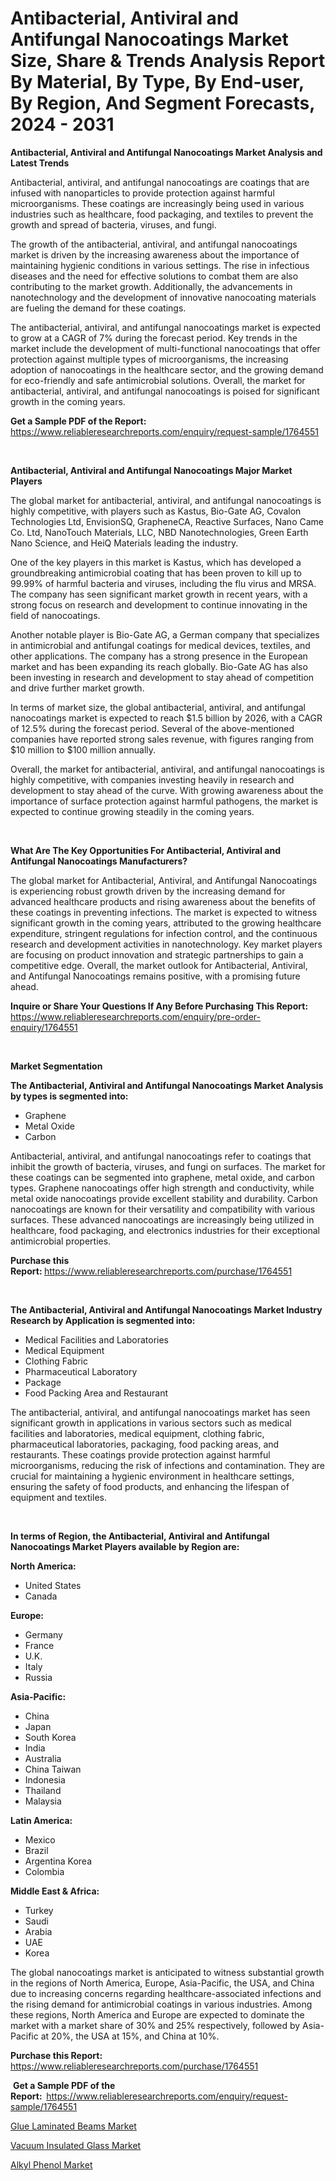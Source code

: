 <p><h1>Antibacterial, Antiviral and Antifungal Nanocoatings Market Size, Share & Trends Analysis Report By Material, By Type, By End-user, By Region, And Segment Forecasts, 2024 - 2031</h1></p><p><strong>Antibacterial, Antiviral and Antifungal Nanocoatings Market Analysis and Latest Trends</strong></p>
<p><p>Antibacterial, antiviral, and antifungal nanocoatings are coatings that are infused with nanoparticles to provide protection against harmful microorganisms. These coatings are increasingly being used in various industries such as healthcare, food packaging, and textiles to prevent the growth and spread of bacteria, viruses, and fungi.</p><p>The growth of the antibacterial, antiviral, and antifungal nanocoatings market is driven by the increasing awareness about the importance of maintaining hygienic conditions in various settings. The rise in infectious diseases and the need for effective solutions to combat them are also contributing to the market growth. Additionally, the advancements in nanotechnology and the development of innovative nanocoating materials are fueling the demand for these coatings.</p><p>The antibacterial, antiviral, and antifungal nanocoatings market is expected to grow at a CAGR of 7% during the forecast period. Key trends in the market include the development of multi-functional nanocoatings that offer protection against multiple types of microorganisms, the increasing adoption of nanocoatings in the healthcare sector, and the growing demand for eco-friendly and safe antimicrobial solutions. Overall, the market for antibacterial, antiviral, and antifungal nanocoatings is poised for significant growth in the coming years.</p></p>
<p><strong>Get a Sample PDF of the Report:&nbsp;</strong> <a href="https://www.reliableresearchreports.com/enquiry/request-sample/1764551">https://www.reliableresearchreports.com/enquiry/request-sample/1764551</a></p>
<p>&nbsp;</p>
<p><strong>Antibacterial, Antiviral and Antifungal Nanocoatings Major Market Players</strong></p>
<p><p>The global market for antibacterial, antiviral, and antifungal nanocoatings is highly competitive, with players such as Kastus, Bio-Gate AG, Covalon Technologies Ltd, EnvisionSQ, GrapheneCA, Reactive Surfaces, Nano Came Co. Ltd, NanoTouch Materials, LLC, NBD Nanotechnologies, Green Earth Nano Science, and HeiQ Materials leading the industry.</p><p>One of the key players in this market is Kastus, which has developed a groundbreaking antimicrobial coating that has been proven to kill up to 99.99% of harmful bacteria and viruses, including the flu virus and MRSA. The company has seen significant market growth in recent years, with a strong focus on research and development to continue innovating in the field of nanocoatings.</p><p>Another notable player is Bio-Gate AG, a German company that specializes in antimicrobial and antifungal coatings for medical devices, textiles, and other applications. The company has a strong presence in the European market and has been expanding its reach globally. Bio-Gate AG has also been investing in research and development to stay ahead of competition and drive further market growth.</p><p>In terms of market size, the global antibacterial, antiviral, and antifungal nanocoatings market is expected to reach $1.5 billion by 2026, with a CAGR of 12.5% during the forecast period. Several of the above-mentioned companies have reported strong sales revenue, with figures ranging from $10 million to $100 million annually.</p><p>Overall, the market for antibacterial, antiviral, and antifungal nanocoatings is highly competitive, with companies investing heavily in research and development to stay ahead of the curve. With growing awareness about the importance of surface protection against harmful pathogens, the market is expected to continue growing steadily in the coming years.</p></p>
<p>&nbsp;</p>
<p><strong>What Are The Key Opportunities For Antibacterial, Antiviral and Antifungal Nanocoatings Manufacturers?</strong></p>
<p><p>The global market for Antibacterial, Antiviral, and Antifungal Nanocoatings is experiencing robust growth driven by the increasing demand for advanced healthcare products and rising awareness about the benefits of these coatings in preventing infections. The market is expected to witness significant growth in the coming years, attributed to the growing healthcare expenditure, stringent regulations for infection control, and the continuous research and development activities in nanotechnology. Key market players are focusing on product innovation and strategic partnerships to gain a competitive edge. Overall, the market outlook for Antibacterial, Antiviral, and Antifungal Nanocoatings remains positive, with a promising future ahead.</p></p>
<p><strong>Inquire or Share Your Questions If Any Before Purchasing This Report:</strong> <a href="https://www.reliableresearchreports.com/enquiry/pre-order-enquiry/1764551">https://www.reliableresearchreports.com/enquiry/pre-order-enquiry/1764551</a></p>
<p>&nbsp;</p>
<p><strong>Market Segmentation</strong></p>
<p><strong>The Antibacterial, Antiviral and Antifungal Nanocoatings Market Analysis by types is segmented into:</strong></p>
<p><ul><li>Graphene</li><li>Metal Oxide</li><li>Carbon</li></ul></p>
<p><p>Antibacterial, antiviral, and antifungal nanocoatings refer to coatings that inhibit the growth of bacteria, viruses, and fungi on surfaces. The market for these coatings can be segmented into graphene, metal oxide, and carbon types. Graphene nanocoatings offer high strength and conductivity, while metal oxide nanocoatings provide excellent stability and durability. Carbon nanocoatings are known for their versatility and compatibility with various surfaces. These advanced nanocoatings are increasingly being utilized in healthcare, food packaging, and electronics industries for their exceptional antimicrobial properties.</p></p>
<p><strong>Purchase this Report:&nbsp;</strong><a href="https://www.reliableresearchreports.com/purchase/1764551">https://www.reliableresearchreports.com/purchase/1764551</a></p>
<p>&nbsp;</p>
<p><strong>The Antibacterial, Antiviral and Antifungal Nanocoatings Market Industry Research by Application is segmented into:</strong></p>
<p><ul><li>Medical Facilities and Laboratories</li><li>Medical Equipment</li><li>Clothing Fabric</li><li>Pharmaceutical Laboratory</li><li>Package</li><li>Food Packing Area and Restaurant</li></ul></p>
<p><p>The antibacterial, antiviral, and antifungal nanocoatings market has seen significant growth in applications in various sectors such as medical facilities and laboratories, medical equipment, clothing fabric, pharmaceutical laboratories, packaging, food packing areas, and restaurants. These coatings provide protection against harmful microorganisms, reducing the risk of infections and contamination. They are crucial for maintaining a hygienic environment in healthcare settings, ensuring the safety of food products, and enhancing the lifespan of equipment and textiles.</p></p>
<p>&nbsp;</p>
<p><strong>In terms of Region, the Antibacterial, Antiviral and Antifungal Nanocoatings Market Players available by Region are:</strong></p>
<p>
    <p> <strong> North America: </strong>
        <ul>
            <li>United States</li>
            <li>Canada</li>
        </ul>
        </p> 
    <p> <strong> Europe: </strong>
        <ul>
            <li>Germany</li>
            <li>France</li>
            <li>U.K.</li>
            <li>Italy</li>
            <li>Russia</li>
        </ul>
        </p> 
    <p> <strong> Asia-Pacific: </strong>
        <ul>
            <li>China</li>
            <li>Japan</li>
            <li>South Korea</li>
            <li>India</li>
            <li>Australia</li>
            <li>China Taiwan</li>
            <li>Indonesia</li>
            <li>Thailand</li>
            <li>Malaysia</li>
        </ul>
        </p> 
    <p> <strong> Latin America: </strong>
        <ul>
            <li>Mexico</li>
            <li>Brazil</li>
            <li>Argentina Korea</li>
            <li>Colombia</li>
        </ul>
        </p> 
    <p> <strong> Middle East & Africa: </strong>
        <ul>
            <li>Turkey</li>
            <li>Saudi</li>
            <li>Arabia</li>
            <li>UAE</li>
            <li>Korea</li>
        </ul>
    </p>
    </p>
<p><p>The global nanocoatings market is anticipated to witness substantial growth in the regions of North America, Europe, Asia-Pacific, the USA, and China due to increasing concerns regarding healthcare-associated infections and the rising demand for antimicrobial coatings in various industries. Among these regions, North America and Europe are expected to dominate the market with a market share of 30% and 25% respectively, followed by Asia-Pacific at 20%, the USA at 15%, and China at 10%.</p></p>
<p><strong>Purchase this Report: </strong><a href="https://www.reliableresearchreports.com/purchase/1764551">https://www.reliableresearchreports.com/purchase/1764551</a></p>
<p>&nbsp;<strong>Get a Sample PDF of the Report:&nbsp;&nbsp;</strong><a href="https://www.reliableresearchreports.com/enquiry/request-sample/1764551">https://www.reliableresearchreports.com/enquiry/request-sample/1764551</a></p>
<p><strong></strong></p>
<p><p><a href="https://github.com/Hazelklievgspy6vdcsmu106w/Market-Research-Report-List-1/blob/main/glue-laminated-beams-market.md">Glue Laminated Beams Market</a></p><p><a href="https://github.com/joannagoyvaerts/Market-Research-Report-List-1/blob/main/vacuum-insulated-glass-market.md">Vacuum Insulated Glass Market</a></p><p><a href="https://github.com/lubmix/Market-Research-Report-List-1/blob/main/alkyl-phenol-market.md">Alkyl Phenol Market</a></p></p>